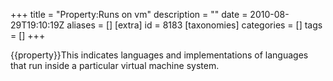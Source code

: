 +++
title = "Property:Runs on vm"
description = ""
date = 2010-08-29T19:10:19Z
aliases = []
[extra]
id = 8183
[taxonomies]
categories = []
tags = []
+++

{{property}}This indicates languages and implementations of languages that run inside a particular virtual machine system.
